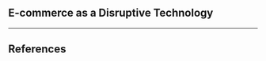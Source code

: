 <section id="disruptivetech">
    <div class="container">
        <div class="row">
            <div class="col-lg-12 text-center">
                <h2 class="section-heading">E-commerce as a Disruptive Technology</h2>
                <hr class="primary">
            </div>
        </div>
    </div>
     <aside class="gray">
      <div class="container text-center">
          <div class="call-to-action">
              <h2>References</h2>
</section>
